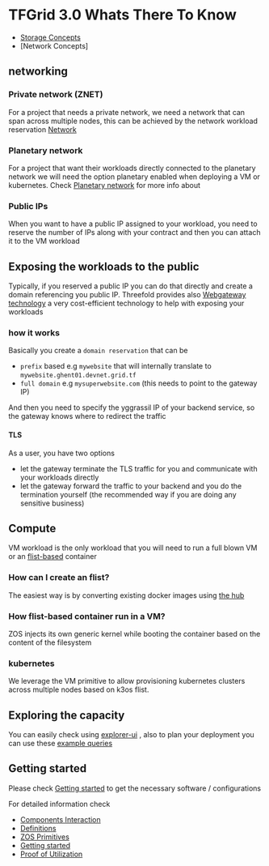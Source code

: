 # TFGrid 3.0 Whats There To Know

- [Storage Concepts](tfgrid3_storage_concepts)
- [Network Concepts]

## networking

### Private network (ZNET)

For a project that needs a private network, we need a network that can span across multiple nodes, this can be achieved by the network workload reservation [Network](@threefold:tfgrid_network)

### Planetary network

For a project that want their workloads directly connected to the planetary network we will need the option planetary enabled when deploying a VM or kubernetes. Check [Planetary network](@threefold:planetary_network) for more info about 

### Public IPs
When you want to have a public IP assigned to your workload, you need to reserve the number of IPs along with your contract and then you can attach it to the VM workload

## Exposing the workloads to the public

Typically, if you reserved a public IP you can do that directly and create a domain referencing you public IP. Threefold provides also [Webgateway technology](https://library.threefold.me/info/threefold#/technology/threefold__webgw?id=webgw-20) a very cost-efficient technology to help with exposing your workloads

### how it works
Basically you create a `domain reservation` that can be 
- `prefix` based e.g `mywebsite` that will internally translate to `mywebsite.ghent01.devnet.grid.tf` 
- `full domain` e.g `mysuperwebsite.com`  (this needs to point to the gateway IP)

And then you need to specify the yggrassil IP of your backend service, so the gateway knows where to redirect the traffic

#### TLS
As a user, you have two options
- let the gateway terminate the TLS traffic for you and communicate with your workloads directly 
- let the gateway forward the traffic to your backend and you do the termination yourself (the recommended way if you are doing any sensitive business)


## Compute

VM workload is the only workload that you will need to run a full blown VM or an [flist-based](@threefold:zos_fs) container

### How can I create an flist?

The easiest way is by converting existing docker images using [the hub](https://hub.grid.tf/docker-convert)


### How flist-based container run in a VM?
ZOS injects its own generic kernel while booting the container based on the content of the filesystem

### kubernetes 
We leverage the VM primitive to allow provisioning kubernetes clusters across multiple nodes based on k3os flist.


## Exploring the capacity
You can easily check using [explorer-ui](@explorer_home) , also to plan your deployment you can use these [example queries](explorer_graphql_examples)

## Getting started

Please check [Getting started](https://library.threefold.me/info/manual/#/getstarted/manual__tfgrid3_getstarted) to get the necessary software / configurations


For detailed information check

- [Components Interaction](@grid3_components)
- [Definitions](@grid3_definitions)
- [ZOS Primitives](threefold:tfgrid_primitives)
- [Getting started](https://library.threefold.me/info/manual/#/getstarted/manual__tfgrid3_getstarted)
- [Proof of Utilization](@proof_of_utilization_manual)